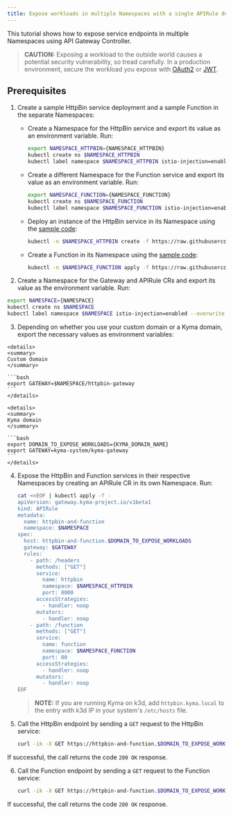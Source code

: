 ```yaml
---
title: Expose workloads in multiple Namespaces with a single APIRule definition
---
```


This tutorial shows how to expose service endpoints in multiple Namespaces using API Gateway Controller.
   > **CAUTION:** Exposing a workload to the outside world causes a potential security vulnerability, so tread carefully. In a production environment, secure the workload you expose with [OAuth2](../00-api-exposure/apix-07-expose-and-secure-a-workload/apix-05-01-expose-and-secure-workload-oauth2.md) or [JWT](../00-api-exposure/apix-07-expose-and-secure-a-workload/apix-05-03-expose-and-secure-workload-jwt.md).


##  Prerequisites

1. Create a sample HttpBin service deployment and a sample Function in the separate Namespaces:

   * Create a Namespace for the HttpBin service and export its value as an environment variable. Run:

     ```bash
     export NAMESPACE_HTTPBIN={NAMESPACE_HTTPBIN}
     kubectl create ns $NAMESPACE_HTTPBIN
     kubectl label namespace $NAMESPACE_HTTPBIN istio-injection=enabled --overwrite
     ```

   * Create a different Namespace for the Function service and export its value as an environment variable. Run:

     ```bash
     export NAMESPACE_FUNCTION={NAMESPACE_FUNCTION}
     kubectl create ns $NAMESPACE_FUNCTION
     kubectl label namespace $NAMESPACE_FUNCTION istio-injection=enabled --overwrite
     ```

   * Deploy an instance of the HttpBin service in its Namespace using the [sample code](https://raw.githubusercontent.com/istio/istio/master/samples/httpbin/httpbin.yaml):

     ```bash
     kubectl -n $NAMESPACE_HTTPBIN create -f https://raw.githubusercontent.com/istio/istio/master/samples/httpbin/httpbin.yaml
     ```

   * Create a Function in its Namespace using the [sample code](./assets/function.yaml):

     ```bash
     kubectl -n $NAMESPACE_FUNCTION apply -f https://raw.githubusercontent.com/kyma-project/kyma/main/docs/03-tutorials/assets/function.yaml
     ```

2. Create a Namespace for the Gateway and APIRule CRs and export its value as the environment variable. Run:

  ```bash
  export NAMESPACE={NAMESPACE}
  kubectl create ns $NAMESPACE
  kubectl label namespace $NAMESPACE istio-injection=enabled --overwrite
  ```

3. Depending on whether you use your custom domain or a Kyma domain, export the necessary values as environment variables:
  
  <div tabs name="export-values">

    <details>
    <summary>
    Custom domain
    </summary>
    
    ```bash
    export GATEWAY=$NAMESPACE/httpbin-gateway
    ```
    </details>

    <details>
    <summary>
    Kyma domain
    </summary>

    ```bash
    export DOMAIN_TO_EXPOSE_WORKLOADS={KYMA_DOMAIN_NAME}
    export GATEWAY=kyma-system/kyma-gateway
    ```
    </details>
  </div> 

4. Expose the HttpBin and Function services in their respective Namespaces by creating an APIRule CR in its own Namespace. Run:

   ```bash
   cat <<EOF | kubectl apply -f -
   apiVersion: gateway.kyma-project.io/v1beta1
   kind: APIRule
   metadata:
     name: httpbin-and-function
     namespace: $NAMESPACE
   spec:
     host: httpbin-and-function.$DOMAIN_TO_EXPOSE_WORKLOADS
     gateway: $GATEWAY
     rules:
       - path: /headers
         methods: ["GET"]
         service:
           name: httpbin
           namespace: $NAMESPACE_HTTPBIN
           port: 8000
         accessStrategies:
           - handler: noop
         mutators:
           - handler: noop
       - path: /function
         methods: ["GET"]
         service:
           name: function
           namespace: $NAMESPACE_FUNCTION
           port: 80
         accessStrategies:
           - handler: noop
         mutators:
           - handler: noop
   EOF
   ```

   >**NOTE:** If you are running Kyma on k3d, add `httpbin.kyma.local` to the entry with k3d IP in your system's `/etc/hosts` file.

5. Call the HttpBin endpoint by sending a `GET` request to the HttpBin service:

   ```bash
   curl -ik -X GET https://httpbin-and-function.$DOMAIN_TO_EXPOSE_WORKLOADS/headers
   ```

  If successful, the call returns the code `200 OK` response.

6. Call the Function endpoint by sending a `GET` request to the Function service:

   ```bash
   curl -ik -X GET https://httpbin-and-function.$DOMAIN_TO_EXPOSE_WORKLOADS/function
   ```
  If successful, the call returns the code `200 OK` response.